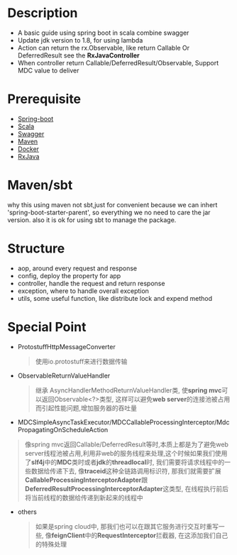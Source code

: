 # Description 

* A basic guide using spring boot in scala combine swagger
* Update jdk version to 1.8, for using lambda
* Action can return the rx.Observable, like return Callable Or DeferredResult see the **RxJavaController**
* When controller return Callable/DeferredResult/Observable, Support MDC value to deliver

# Prerequisite

* [Spring-boot](http://projects.spring.io/spring-boot)
* [Scala](http://www.scala-lang.org)
* [Swagger](http://swagger.io)
* [Maven](http://maven.apache.org)
* [Docker](http://www.docker.com)
* [RxJava](https://github.com/ReactiveX/RxJava)

# Maven/sbt
why this using maven not sbt,just for convenient because we can inhert 'spring-boot-starter-parent',
so everything we no need to care the jar version. also it is ok for using sbt to manage the package.

# Structure
* aop, around every request and response 
* config, deploy the property for app
* controller, handle the request and return response
* exception, where to handle overall exception 
* utils, some useful function, like distribute lock and expend method

# Special Point 

* ProtostuffHttpMessageConverter 

  > 使用io.protostuff来进行数据传输

* ObservableReturnValueHandler 

  > 继承 AsyncHandlerMethodReturnValueHandler类, 使**spring mvc**可以返回Observable<?>类型, 这样可以避免**web server**的连接池被占用而引起性能问题,增加服务器的吞吐量

*  MDCSimpleAsyncTaskExecutor/MDCCallableProcessingInterceptor/MdcPropagatingOnScheduleAction

  > 像spring mvc返回Callable/DeferredResult等时,本质上都是为了避免web server线程池被占用,利用非web的服务线程来处理,这个时候如果我们使用了**slf4j**中的**MDC**类时或者**jdk**的**threadlocal**时, 我们需要将请求线程中的一些数据给传递下去, 像**traceid**这种全链路调用标识符, 那我们就需要扩展**CallableProcessingInterceptorAdapter**跟**DeferredResultProcessingInterceptorAdapter**这类型, 在线程执行前后将当前线程的数据给传递到新起来的线程中

* others 

  > 如果是spring cloud中, 那我们也可以在跟其它服务进行交互时重写一些, 像**feignClient**中的**RequestInterceptor**拦截器, 在这添加我们自己的特殊处理 

